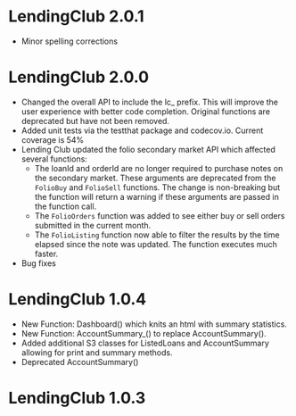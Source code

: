 # LendingClub 2.0.1

* Minor spelling corrections

# LendingClub 2.0.0

* Changed the overall API to include the lc_ prefix.  This will improve the user experience with better code completion. Original functions are deprecated but have not been removed. 
* Added unit tests via the testthat package and codecov.io. Current coverage is 54%
* Lending Club updated the folio secondary market API which affected several functions: 
    * The loanId and orderId are no longer required to purchase notes on the secondary market.  These arguments are deprecated from the  <code>FolioBuy</code> and <code>FolioSell</code> functions. The change is non-breaking but the function will return a warning if these arguments are passed in the function call.
    * The <code>FolioOrders</code> function was added to see either buy or sell orders submitted in the current month. 
    * The <code>FolioListing</code> function now able to filter the results by the time elapsed since the note was 
updated. The function executes much faster.
* Bug fixes


# LendingClub 1.0.4

* New Function: Dashboard() which knits an html with summary statistics.
* New Function: AccountSummary_() to replace AccountSummary(). 
* Added additional S3 classes for ListedLoans and AccountSummary allowing for print and summary methods.
* Deprecated AccountSummary()


# LendingClub 1.0.3 
